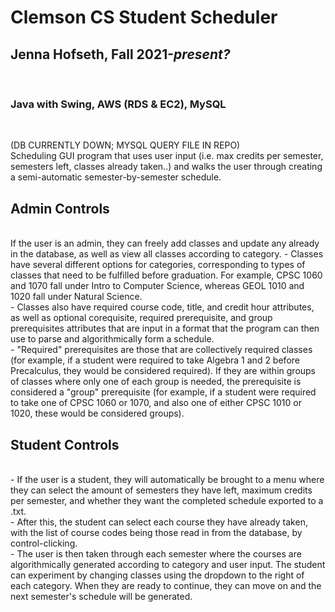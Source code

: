 # Clemson CS Student Scheduler
<h2>Jenna Hofseth, Fall 2021-<i>present?</i></h2><br>
<h3>Java with Swing, AWS (RDS & EC2), MySQL</h3><br>

(DB CURRENTLY DOWN; MYSQL QUERY FILE IN REPO)<br>
Scheduling GUI program that uses user input (i.e. max credits per semester, semesters left, classes already taken..) and walks the user through creating a semi-automatic semester-by-semester schedule.<br>

<h2>Admin Controls</h2><br>
If the user is an admin, they can freely add classes and update any already in the database, as well as view all classes according to category. 
- Classes have several different options for categories, corresponding to types of classes that need to be fulfilled before graduation. For example, CPSC 1060 and 1070 fall under Intro to Computer Science, whereas GEOL 1010 and 1020 fall under Natural Science.<br>
- Classes also have required course code, title, and credit hour attributes, as well as optional corequisite, required prerequisite, and group prerequisites attributes that are input in a format that the program can then use to parse and algorithmically form a schedule.<br>
- "Required" prerequisites are those that are collectively required classes (for example, if a student were required to take Algebra 1 and 2 before Precalculus, they would be considered required). If they are within groups of classes where only one of each group is needed, the prerequisite is considered a "group" prerequisite (for example, if a student were required to take one of CPSC 1060 or 1070, and also one of either CPSC 1010 or 1020, these would be considered groups).<br>

  <h2>Student Controls</h2><br>
- If the user is a student, they will automatically be brought to a menu where they can select the amount of semesters they have left, maximum credits per semester, and whether they want the completed schedule exported to a .txt.<br>
- After this, the student can select each course they have already taken, with the list of course codes being those read in from the database, by control-clicking.<br>
- The user is then taken through each semester where the courses are algorithmically generated according to category and user input. The student can experiment by changing classes using the dropdown to the right of each category. When they are ready to continue, they can move on and the next semester's schedule will be generated.<br>
